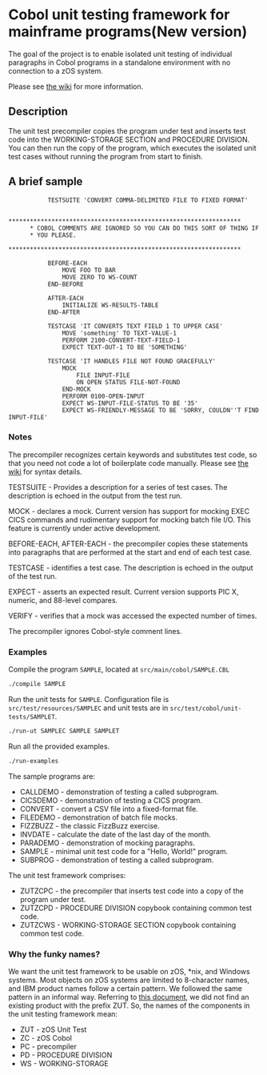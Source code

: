 # Cobol unit testing framework for mainframe programs(New version)

The goal of the project is to enable isolated unit testing of individual paragraphs in Cobol programs in a standalone environment with no connection to a zOS system. 

Please see [the wiki](https://github.com/neopragma/cobol-unit-test/wiki/) for more information.

## Description

The unit test precompiler copies the program under test and inserts test code into the WORKING-STORAGE SECTION and PROCEDURE DIVISION. You can then run the copy of the program, which executes the isolated unit test cases without running the program from start to finish.

## A brief sample

```
           TESTSUITE 'CONVERT COMMA-DELIMITED FILE TO FIXED FORMAT' 

      *****************************************************************
      * COBOL COMMENTS ARE IGNORED SO YOU CAN DO THIS SORT OF THING IF
      * YOU PLEASE.
      *****************************************************************  

           BEFORE-EACH
               MOVE FOO TO BAR
               MOVE ZERO TO WS-COUNT
           END-BEFORE

           AFTER-EACH
               INITIALIZE WS-RESULTS-TABLE
           END-AFTER

           TESTCASE 'IT CONVERTS TEXT FIELD 1 TO UPPER CASE' 
               MOVE 'something' TO TEXT-VALUE-1
               PERFORM 2100-CONVERT-TEXT-FIELD-1
               EXPECT TEXT-OUT-1 TO BE 'SOMETHING'

           TESTCASE 'IT HANDLES FILE NOT FOUND GRACEFULLY'
               MOCK
                   FILE INPUT-FILE 
                   ON OPEN STATUS FILE-NOT-FOUND
               END-MOCK    
               PERFORM 0100-OPEN-INPUT
               EXPECT WS-INPUT-FILE-STATUS TO BE '35'
               EXPECT WS-FRIENDLY-MESSAGE TO BE 'SORRY, COULDN''T FIND INPUT-FILE'
```

### Notes

The precompiler recognizes certain keywords and substitutes test code, so that you need not code a lot of boilerplate code manually. Please see [the wiki](https://github.com/neopragma/cobol-unit-test/wiki/01.%20Syntax) for syntax details.

TESTSUITE - Provides a description for a series of test cases. The description is echoed in the output from the test run.

MOCK - declares a mock. Current version has support for mocking EXEC CICS commands and rudimentary support for mocking batch file I/O. This feature is currently under active development.

BEFORE-EACH, AFTER-EACH - the precompiler copies these statements into paragraphs that are performed at the start and end of each test case.

TESTCASE - identifies a test case. The description is echoed in the output of the test run.

EXPECT - asserts an expected result. Current version supports PIC X, numeric, and 88-level compares. 

VERIFY - verifies that a mock was accessed the expected number of times.

The precompiler ignores Cobol-style comment lines.


### Examples

Compile the program ```SAMPLE```, located at ```src/main/cobol/SAMPLE.CBL```

```sh
./compile SAMPLE
```

Run the unit tests for ```SAMPLE```. Configuration file is ```src/test/resources/SAMPLEC``` and unit tests are in ```src/test/cobol/unit-tests/SAMPLET```.

```sh
./run-ut SAMPLEC SAMPLE SAMPLET
```

Run all the provided examples.

```sh
./run-examples
```

The sample programs are:

* CALLDEMO - demonstration of testing a called subprogram.
* CICSDEMO - demonstration of testing a CICS program.
* CONVERT - convert a CSV file into a fixed-format file.
* FILEDEMO - demonstration of batch file mocks.
* FIZZBUZZ - the classic FizzBuzz exercise.
* INVDATE - calculate the date of the last day of the month.
* PARADEMO - demonstration of mocking paragraphs.
* SAMPLE - minimal unit test code for a "Hello, World!" program.
* SUBPROG - demonstration of testing a called subprogram.

The unit test framework comprises:

* ZUTZCPC - the precompiler that inserts test code into a copy of the program under test.
* ZUTZCPD - PROCEDURE DIVISION copybook containing common test code.
* ZUTZCWS - WORKING-STORAGE SECTION copybook containing common test code.

### Why the funky names?

We want the unit test framework to be usable on zOS, *nix, and Windows systems. Most objects on zOS systems are limited to 8-character names, and IBM product names follow a certain pattern. We followed the same pattern in an informal way. Referring to [this document](http://www-01.ibm.com/support/knowledgecenter/SSLTBW_1.13.0/com.ibm.zos.r13.bpxa800/bpxza8c008.htm), we did not find an existing product with the prefix ZUT. So, the names of the components in the unit testing framework mean:

* ZUT - zOS Unit Test
* ZC - zOS Cobol
* PC - precompiler
* PD - PROCEDURE DIVISION
* WS - WORKING-STORAGE
